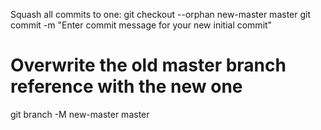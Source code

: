 Squash all commits to one:
git checkout --orphan new-master master
git commit -m "Enter commit message for your new initial commit"

# Overwrite the old master branch reference with the new one
git branch -M new-master master
